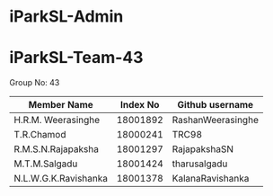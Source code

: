 # iParkSL-Admin
# iParkSL-Team-43

Group No: 43

Member Name          | Index No    | Github username
---------------------|-------------|----------------
H.R.M. Weerasinghe   | 18001892    | RashanWeerasinghe
T.R.Chamod           | 18000241    | TRC98
R.M.S.N.Rajapaksha   | 18001297    | RajapakshaSN
M.T.M.Salgadu        | 18001424    | tharusalgadu
N.L.W.G.K.Ravishanka | 18001378	   | KalanaRavishanka

